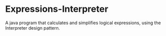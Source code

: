 # Expressions-Interpreter

A  java program that calculates and simplifies logical expressions, using the Interpreter design pattern.
